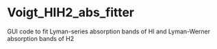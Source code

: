 # Voigt_HIH2_abs_fitter
GUI code to fit Lyman-series absorption bands of HI and Lyman-Werner absorption bands of H2
